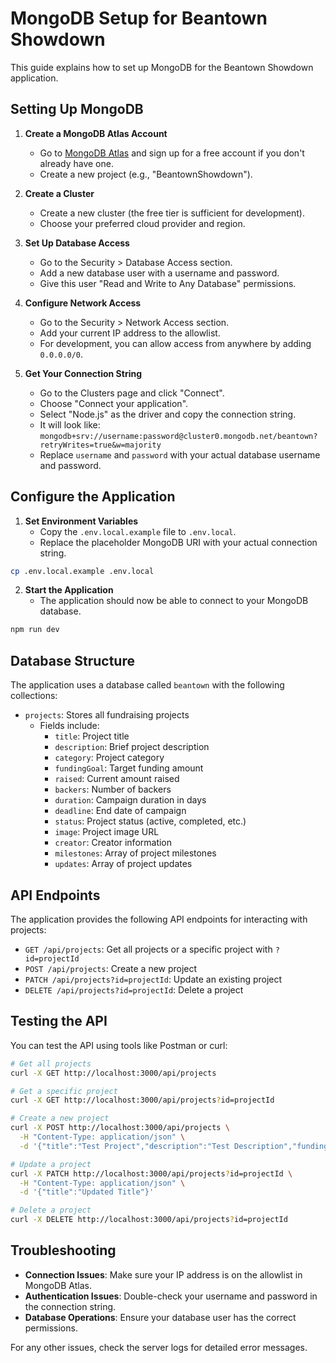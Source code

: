 # MongoDB Setup for Beantown Showdown

This guide explains how to set up MongoDB for the Beantown Showdown application.

## Setting Up MongoDB

1. **Create a MongoDB Atlas Account**

   - Go to [MongoDB Atlas](https://www.mongodb.com/cloud/atlas) and sign up for a free account if you don't already have one.
   - Create a new project (e.g., "BeantownShowdown").

2. **Create a Cluster**

   - Create a new cluster (the free tier is sufficient for development).
   - Choose your preferred cloud provider and region.

3. **Set Up Database Access**

   - Go to the Security > Database Access section.
   - Add a new database user with a username and password.
   - Give this user "Read and Write to Any Database" permissions.

4. **Configure Network Access**

   - Go to the Security > Network Access section.
   - Add your current IP address to the allowlist.
   - For development, you can allow access from anywhere by adding `0.0.0.0/0`.

5. **Get Your Connection String**
   - Go to the Clusters page and click "Connect".
   - Choose "Connect your application".
   - Select "Node.js" as the driver and copy the connection string.
   - It will look like: `mongodb+srv://username:password@cluster0.mongodb.net/beantown?retryWrites=true&w=majority`
   - Replace `username` and `password` with your actual database username and password.

## Configure the Application

1. **Set Environment Variables**
   - Copy the `.env.local.example` file to `.env.local`.
   - Replace the placeholder MongoDB URI with your actual connection string.

```bash
cp .env.local.example .env.local
```

2. **Start the Application**
   - The application should now be able to connect to your MongoDB database.

```bash
npm run dev
```

## Database Structure

The application uses a database called `beantown` with the following collections:

- `projects`: Stores all fundraising projects
  - Fields include:
    - `title`: Project title
    - `description`: Brief project description
    - `category`: Project category
    - `fundingGoal`: Target funding amount
    - `raised`: Current amount raised
    - `backers`: Number of backers
    - `duration`: Campaign duration in days
    - `deadline`: End date of campaign
    - `status`: Project status (active, completed, etc.)
    - `image`: Project image URL
    - `creator`: Creator information
    - `milestones`: Array of project milestones
    - `updates`: Array of project updates

## API Endpoints

The application provides the following API endpoints for interacting with projects:

- `GET /api/projects`: Get all projects or a specific project with `?id=projectId`
- `POST /api/projects`: Create a new project
- `PATCH /api/projects?id=projectId`: Update an existing project
- `DELETE /api/projects?id=projectId`: Delete a project

## Testing the API

You can test the API using tools like Postman or curl:

```bash
# Get all projects
curl -X GET http://localhost:3000/api/projects

# Get a specific project
curl -X GET http://localhost:3000/api/projects?id=projectId

# Create a new project
curl -X POST http://localhost:3000/api/projects \
  -H "Content-Type: application/json" \
  -d '{"title":"Test Project","description":"Test Description","fundingGoal":1000,"category":"Technology","duration":30}'

# Update a project
curl -X PATCH http://localhost:3000/api/projects?id=projectId \
  -H "Content-Type: application/json" \
  -d '{"title":"Updated Title"}'

# Delete a project
curl -X DELETE http://localhost:3000/api/projects?id=projectId
```

## Troubleshooting

- **Connection Issues**: Make sure your IP address is on the allowlist in MongoDB Atlas.
- **Authentication Issues**: Double-check your username and password in the connection string.
- **Database Operations**: Ensure your database user has the correct permissions.

For any other issues, check the server logs for detailed error messages.
